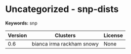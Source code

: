 # Uncategorized - snp-dists



**Keywords:** snp



| Version | Clusters | License |
| ------- | -------- | ------- |
| 0.6 | bianca irma rackham snowy | None |
